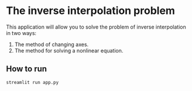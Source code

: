 # The inverse interpolation problem
This application will allow you to solve the problem of inverse interpolation in two ways:
1) The method of changing axes.
2) The method for solving a nonlinear equation.

## How to run
```bash
streamlit run app.py
```
